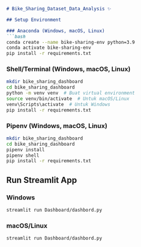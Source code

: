 
```markdown
# Bike_Sharing_Dataset_Data_Analysis ✨

## Setup Environment

### Anaconda (Windows, macOS, Linux)
```bash
conda create --name bike-sharing-env python=3.9
conda activate bike-sharing-env
pip install -r requirements.txt
```

### Shell/Terminal (Windows, macOS, Linux)
```bash
mkdir bike_sharing_dashboard
cd bike_sharing_dashboard
python -m venv venv  # Buat virtual environment
source venv/bin/activate  # Untuk macOS/Linux
venv\Scripts\activate  # Untuk Windows
pip install -r requirements.txt
```

### Pipenv (Windows, macOS, Linux)
```bash
mkdir bike_sharing_dashboard
cd bike_sharing_dashboard
pipenv install
pipenv shell
pip install -r requirements.txt
```

## Run Streamlit App

### Windows
```bash
streamlit run Dashboard/dashbord.py   
```

### macOS/Linux
```bash
streamlit run Dashboard/dashbord.py   
```
```
